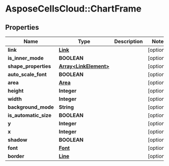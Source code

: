 # AsposeCellsCloud::ChartFrame

## Properties
Name | Type | Description | Notes
------------ | ------------- | ------------- | -------------
**link** | [**Link**](Link.md) |  | [optional] 
**is_inner_mode** | **BOOLEAN** |  | [optional] 
**shape_properties** | [**Array&lt;LinkElement&gt;**](LinkElement.md) |  | [optional] 
**auto_scale_font** | **BOOLEAN** |  | [optional] 
**area** | [**Area**](Area.md) |  | [optional] 
**height** | **Integer** |  | [optional] 
**width** | **Integer** |  | [optional] 
**background_mode** | **String** |  | [optional] 
**is_automatic_size** | **BOOLEAN** |  | [optional] 
**y** | **Integer** |  | [optional] 
**x** | **Integer** |  | [optional] 
**shadow** | **BOOLEAN** |  | [optional] 
**font** | [**Font**](Font.md) |  | [optional] 
**border** | [**Line**](Line.md) |  | [optional] 


